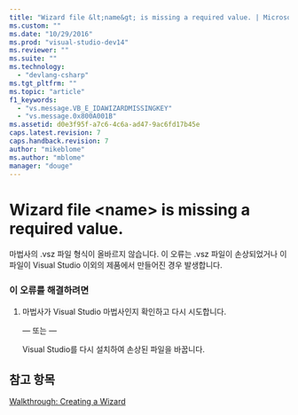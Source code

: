 ```yaml
---
title: "Wizard file &lt;name&gt; is missing a required value. | Microsoft Docs"
ms.custom: ""
ms.date: "10/29/2016"
ms.prod: "visual-studio-dev14"
ms.reviewer: ""
ms.suite: ""
ms.technology: 
  - "devlang-csharp"
ms.tgt_pltfrm: ""
ms.topic: "article"
f1_keywords: 
  - "vs.message.VB_E_IDAWIZARDMISSINGKEY"
  - "vs.message.0x800A001B"
ms.assetid: d0e3f95f-a7c6-4c6a-ad47-9ac6fd17b45e
caps.latest.revision: 7
caps.handback.revision: 7
author: "mikeblome"
ms.author: "mblome"
manager: "douge"
---
```

# Wizard file &lt;name&gt; is missing a required value.
마법사의 .vsz 파일 형식이 올바르지 않습니다.  이 오류는 .vsz 파일이 손상되었거나 이 파일이 Visual Studio 이외의 제품에서 만들어진 경우 발생합니다.  
  
### 이 오류를 해결하려면  
  
1.  마법사가 Visual Studio 마법사인지 확인하고 다시 시도합니다.  
  
     — 또는 —  
  
     Visual Studio를 다시 설치하여 손상된 파일을 바꿉니다.  
  
## 참고 항목  
 [Walkthrough: Creating a Wizard](../Topic/Walkthrough:%20Creating%20a%20Wizard.md)